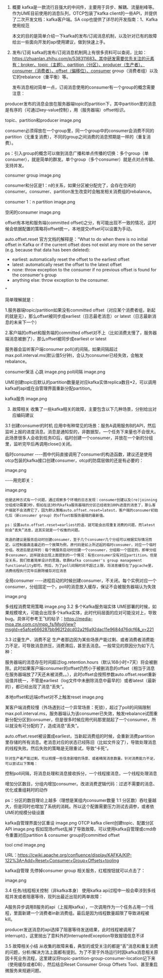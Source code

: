 1. 概要
    kafka是一款流行且强大的中间件，主要用于异步、解耦、流量削峰等。作为UME目前使用的消息队列，OTCP包装了kafka client的一些API，并提供了二次开发文档：kafka客户端。SA cop也提供了详尽的开发指南：1、Kafka使用规范

    本文的目的是简单介绍一下kafka的发布/订阅消息机制，以及针对已有的故障给出一些面向开发的api使用建议，做到快速上手。



2. 发布/订阅
    kafka的发布/订阅消息机制网上有很多资料可以查阅，比如：https://zhuanlan.zhihu.com/p/538311683。其中研发需要优先关注的元素有：broker、topic（主题）、partition（分区）、producer（生产者）、consumer（消费者）、offset（偏移位）、consumer group（消费者组）以及它的rebalance（重平衡）等。

    发布消息相对简单一点，订阅消息使用的consumer有一个group的概念需要注意：

producer发布的消息会放在服务器端topic的partition下，其中partition里的消息是有序的（可通过key-value控制），用（服务器端）offset标识。

topic、partition和producer
image.png


consumer必须得放在一个group里，同一个group中的consumer会消费不同的partition（无重复消费），不同的group之间消费的消息预期是一样的（重复消费）。

ps：引入group的概念可以做到消息广播和单点传播的切换：多个group（单consumer），就是简单的群发。单个group（多个consumer）就是点对点传输、支持并发。

consumer group
image.png


consumer和分区是1：n的关系，如果分区被分配完了，会存在空闲的consumer。consumer、partition发生改变时会触发相关消费组的rebalance。

consumer 1：n partition
image.png

空闲的consumer
image.png


offset有本地和服务端(committed offset)之分，有可能出现不一致的情况，这时候会依据配置的策略将offset统一，本地提交offset可以设置为手动。

auto.offset.reset
官方文档的解释是：“What to do when there is no initial offset in Kafka or if the current offset does not exist any more on the server (e.g. because that data has been deleted): <ul><li>earliest: automatically reset the offset to the earliest offset<li>latest: automatically reset the offset to the latest offset</li><li>none: throw exception to the consumer if no previous offset is found for the consumer\'s group</li><li>anything else: throw exception to the consumer.</li></ul>"

简单理解就是：

1.服务器端topic/partition如果没有committed offset（对应某个消费者组，新起的就是无），那么offset被同步成earliest（日志最老消息）or latest（日志最新消息的未来下一个）

2.客户端的offset和服务端的committed offset对不上（比如消费太慢了，服务器端消息被删了），那么offset被同步成earliest or latest



服务器会监听客户端consumer poll()的间隔，如果间隔超过max.poll.interval.ms(默认值5分钟)，会认为consumer已经失效，会触发rebalance。

consumer保活
心跳
image.png
poll间隔
image.png


UME创建topic后默认的partition数量是对应kafka实体replica数目*2，可以调用kafka的api或在自管理界面重新分配partition。

kafka服务
image.png


3. 故障相关
    收集了一些kafka相关的故障，主要包含以下几种场景，分别给出对应编码建议

3.1 创建consumer的时机
    应用中有种常见的场景：服务A调用服务B的API，然后监听上报的进度消息。消息是通知型的，非数据型，一个任务下来量也不会很大。此场景很多人会收到任务ID后，临时创建一个consumer，并放在一个新的分组里，监听完毕后再调用close()关闭。

临时consumer
----图中代码直接调用了consumer的构造函数，建议还是使用otcp包装的kafka接口创建consumer，otcp的防腐层做的还是有必要的：

image.png

----用完即关：

image.png

    但是这种方式有一个问题，通过观察多个环境的日志发现：consumer创建以及(re)joinning分组成功需要3秒，假如在这3秒内kafka服务器端的分区已经收到100%进度的消息了，那么客户端就不会消费它了，因为默认策略auto.offset.reset=latest，客户端的consumer初始化后（新consumer group）的offset取服务器端的最新值。

    ps：设置auto.offset.reset=earliest的话，就可能会出现重复消费的问题，而latest则会“丢失”消息，这其实就是一个权衡的问题。

    改造的建议是服务启动时创建consumer，至于几个consumer几个分组可以根据实际情况而定。以控制器直连最近的一个故障为例，原代码是如上所述起的临时consumer，对应一个临时分组。改进后是这样的：每个微服务启动时创建一个consumer，分组取一个固定的，即单分组多consumer。这样就会出现上面提到的一个情况：有些consumer没有对应partition。但是没关系，我们依着简单设计的思路，依靠Kafka consumer's group management functionality即可。然后，为了poll间隔时间不超过上限，将消息缓存在了pgcache里，消费线程执行完毕后删除缓存对应消息

全局consumer
----进程启动的时候创建consumer，不关闭。每个实例对应一个consumer，分组固定一个，poll的消息放入缓存，保证不会被服务器端认为失效

image.png



多线程消费常用策略
image.png
3.2 多个Kafka服务端实体
    UME部署的时候，如果规模增大，可能会出现多个kafka实体，此时代码层面的应对可能没对上，导致bug。具体可参考王飞的帖子：https://media-moa.zte.com.cn/mpp_fs/MsgView?msgId=e5afce666287bb962f2dcd02a2f6a92dac11e9684d76dcf6&_v=221

3.3 过量生产、消费不足
    生产者那边因为某些场景产能过剩、或者消费者消费能力不足，可导致消息挤压，消费滞后，甚至丢消息。一般常见的原因分为如下几种：

服务器端的消息存在时间超过log.retention.hours（默认168小时=7天）将会被删除。此时如果客户端consumer的offset仍然小于被删消息的offset（相当于消息在服务器端放了7天还未被消费。。），此时offset会按照参数auto.offset.reset重新设值并统一，不管是earliest（log文件中未删除消息中最早的）或者latest（最新的），都已经出现了消息“丢失”。

本地offset和远端offset对不上触发reset
image.png


某客户端消费较慢（外场遇到过一个异常场景：死锁），超过了poll的间隔限制max.poll.interval.ms，服务器端认为该consumer已失效，触发rebalance试图重新分配分区到consumer，但是很多时候应用代码那里就起了一个consumer，所以就没有可分配的了，造成消息“丢失”。

auto.offset.reset被设置成earliest，当新起消费组的时候，会重新消费partition里存储的所有消息。老消息对应的状态已经陈旧（比如文件没了），导致处理消息的线程失败。然后失败的策略是无限重试，导致“卡死“。

    针对生产者产能过剩，可以梳理一些信息剧增的场景、或者精简消息数量。针对消费能力不足，可以尝试以下策略：

控制poll间隔，将消息处理和消息接收拆分，一个线程接消息，一个线程处理消息

增加分区数目，分组内增加consumer。改进消费逻辑代码：过滤不需要的消息、优化或重组耗时的动作

ps：分区的数目理论上越多（理想是某组内consumer数量 1:1 分区数）吞吐量越大，但是同时也增加了系统的消耗。所以这个配置需要压力测试去调参，或者依UME的规模分级设置

kafka自管理界面分区重设
image.png
OTCP kafka client创建topic、配置分区API
image.png
假如现场offset乱掉了导致故障，可以使用kafka自管理或cmd命令重置对应partition & consumer group的committed offset

tool cmd
image.png


URL：https://cwiki.apache.org/confluence/display/KAFKA/KIP-122%3A+Add+Reset+Consumer+Group+Offsets+tooling


kafka自管理
先停掉consumer group 相关服务，红框按钮就可以点击了：

image.png





3.4 任务/线程相关控制（非kafka本身）
    使用kafka api过程中一般会牵涉到多线程并发或者阻塞等待，现列出最近出现的两单故障：

A服务异步调用B服务的api（上报用kafka），一次调用作为一个任务占用一个线程，里面新建一个消费者in新消费组。最后是因为线程数量超限了导致进程被kill。

producer发送消息的api选择了阻塞等待发送结果，此时线程被调用了interrupt()，这里抛出了意料外的InterruptedException导致报错信息不详

3.5 故障相关小结
    从收集的故障来看，典型的或受关注的都是“丢”消息和重复消费的问题，分析/解决方法上面都有提到。为了不至于外场运行时因kafka消息相关原因卡死业务流程，这里建议将topic-partition-group-consumer-location记下来（使用缓存或者DB），然后结合Reset Consumer Group Offsets Tool、甚至重启微服务来规避问题。 
